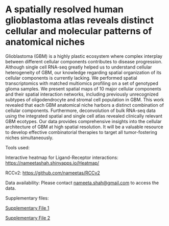 # A spatially resolved human glioblastoma atlas reveals distinct cellular and molecular patterns of anatomical niches

Glioblastoma (GBM) is a highly plastic ecosystem where complex interplay between different cellular components contributes to disease progression. Although single cell RNA-seq greatly helped us to understand cellular heterogeneity of GBM, our knowledge regarding spatial organization of its cellular components is currently lacking. We performed spatial transcriptomics with matched multiomics profiling on a set of genotyped glioma samples. We present spatial maps of 10 major cellular components and their spatial interaction networks, including previously unrecognized subtypes of oligodendrocyte and stromal cell population in GBM. This work revealed that each GBM anatomical niche harbors a distinct combination of cellular components. Furthermore, deconvolution of bulk RNA-seq data using the integrated spatial and single cell atlas revealed clinically relevant GBM ecotypes. Our data provides comprehensive insights into the cellular architecture of GBM at  high spatial resolution. It will be a valuable resource to develop effective combinatorial therapies to target all tumor-fostering niches simultaneously.

Tools used:

Interactive heatmap for Ligand-Receptor interactions: https://nameetashah.shinyapps.io/Heatmap/

RCCv2: https://github.com/nameetas/RCCv2

Data availability:
Please contact <nameeta.shah@gmail.com> to access the data.

Supplementary files:

[Supplementary File 1](https://drive.google.com/file/d/1U6udzEqgecvUnRj2QAxlSQEtUiWuQCQI/view?usp=share_link)

[Supplementary File 2](https://drive.google.com/file/d/1u3Gw7MBHgDwZtvvCZyZxegjeb7D0JqEa/view?usp=share_link)
